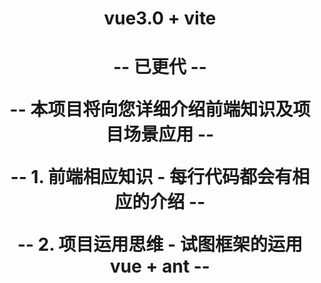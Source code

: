<h1 align="center">vue3.0 + vite<h1>
<p align="center"> -- 已更代 -- </p>
<p align="center"> -- 本项目将向您详细介绍前端知识及项目场景应用 -- </p>
<p align="center"> -- 1. 前端相应知识 - 每行代码都会有相应的介绍 -- </p>
<p align="center"> -- 2. 项目运用思维 - 试图框架的运用vue + ant -- </p>
